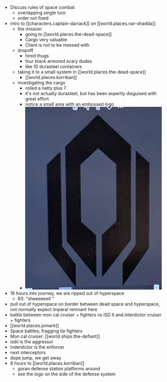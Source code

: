 
- Discuss rules of space combat
  - overlapping single turn
  - order not fixed
- intro to [[characters.captain-darrack]] on [[world.places.nar-shadda]]
  - the mission
    - going to [[world.places.the-dead-space]]
    - Cargo very valuable
    - Client is not to be messed with
  - dropoff
    - hired thugs
    - four black armored scary dudes
    - like 10 durasteel containers
  - taking it to a small system in [[world.places.the-dead-space]]
    - [[world.places.korriban]]
  - investigating the cargo
    - rolled a natty plus 7
    - it's not actually durasteel, but has been expertly disguised with great effort
    - notice a small area with an embossed logo
    - ![logo](assets/pasted-image-20220807125340-4oe1cph2stzy.png)
- 16 hours into journey, we are ripped out of hyperspace
  - R3: "sheeeeeeit "
- pull out of hyperspace on border between dead space and hyperspace, not normally expect imperal remnant here
- battle between mon cal cruiser + fighters vs ISD II and interdictor cruiser + fighters
- [[world.places.jomark]]
- Space battles; fragging tie fighters
- Mon cal cruiser: [[world.ships.the-defiant]]
- isdii is the aggressor
- inderdictor is the enforcer
- next interceptors
- dope jump, we get away
- 8 hours to [[world.places.korriban]]
  - goran defense station platforms around
  - see the logo on the side of the defense system
